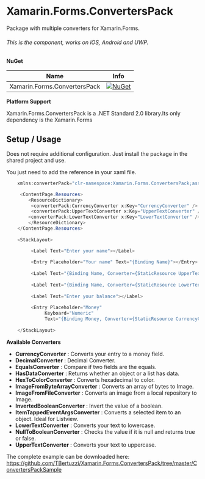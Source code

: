 # Xamarin.Forms.ConvertersPack

Package with multiple converters for Xamarin.Forms.
 
###### This is the component, works on iOS, Android and UWP.

**NuGet**

|Name|Info|
| ------------------- | :------------------: |
|Xamarin.Forms.ConvertersPack|[![NuGet](https://img.shields.io/badge/nuget-1.0.0-blue.svg)](https://www.nuget.org/packages/Xamarin.Forms.ConvertersPack/)|

**Platform Support**

Xamarin.Forms.ConvertersPack is a .NET Standard 2.0 library.Its only dependency is the Xamarin.Forms

## Setup / Usage

Does not require additional configuration. Just install the package in the shared project and use.

You just need to add the reference in your xaml file.

```csharp
    xmlns:converterPack="clr-namespace:Xamarin.Forms.ConvertersPack;assembly=Xamarin.Forms.ConvertersPack"
```

```csharp
     <ContentPage.Resources>
        <ResourceDictionary>
         <converterPack:CurrencyConverter x:Key="CurrencyConverter" />
         <converterPack:UpperTextConverter x:Key="UpperTextConverter" />
        <converterPack:LowerTextConverter x:Key="LowerTextConverter" />
        </ResourceDictionary>
    </ContentPage.Resources>
    
    <StackLayout>

         <Label Text="Enter your name"></Label>
        
         <Entry Placeholder="Your name" Text="{Binding Name}"></Entry>
        
         <Label Text="{Binding Name, Converter={StaticResource UpperTextConverter}}"></Label>
        
         <Label Text="{Binding Name, Converter={StaticResource LowerTextConverter}}"></Label>
        
         <Label Text="Enter your balance"></Label>
        
         <Entry Placeholder="Money" 
              Keyboard="Numeric" 
              Text="{Binding Money, Converter={StaticResource CurrencyConverter}}"></Entry>
        
    </StackLayout>

```

**Available Converters**

* **CurrencyConverter** : Converts your entry to a money field.
* **DecimalConverter** : Decimal Converter.
* **EqualsConverter** : Compare if two fields are the equals.
* **HasDataConverter** : Returns whether an object or a list has data.
* **HexToColorConverter** : Converts hexadecimal to color.
* **ImageFromByteArrayConverter** : Converts an array of bytes to Image.
* **ImageFromFileConverter** : Converts an image from a local repository to Image.
* **InvertedBooleanConverter** : Invert the value of a boolean.
* **ItemTappedEventArgsConverter** : Converts a selected item to an object. Ideal for Listview.
* **LowerTextConverter** : Converts your text to lowercase.
* **NullToBooleanConverter** : Checks the value if it is null and returns true or false.
* **UpperTextConverter** : Converts your text to uppercase.


The complete example can be downloaded here: https://github.com/TBertuzzi/Xamarin.Forms.ConvertersPack/tree/master/ConvertersPackSample
